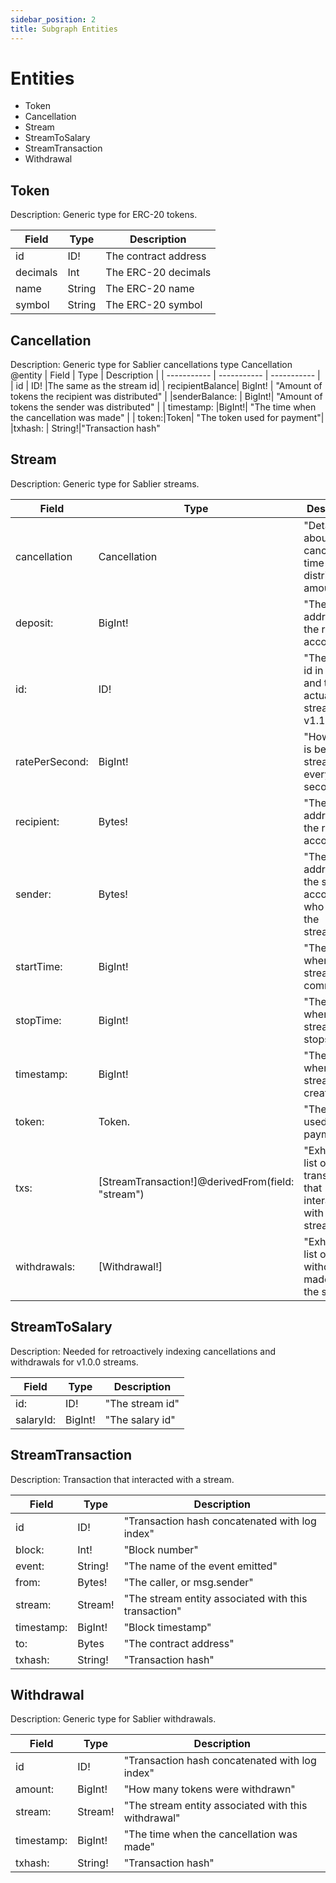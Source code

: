 ```yaml
---
sidebar_position: 2
title: Subgraph Entities
---
```


# Entities
- Token
- Cancellation
- Stream
- StreamToSalary
- StreamTransaction
- Withdrawal

##  Token
Description: Generic type for ERC-20 tokens.

| Field | Type | Description |
| ----------- | ----------- | ----------- |
| id | ID! | The contract address |
| decimals | Int | The ERC-20 decimals |
| name | String | The ERC-20 name |
| symbol | String | The ERC-20 symbol |

##   Cancellation
Description: Generic type for Sablier cancellations type Cancellation @entity
| Field | Type | Description |
| ----------- | ----------- | ----------- |
| id | ID! |The same as the stream id|
|  recipientBalance|  BigInt! | "Amount of tokens the recipient was distributed" |
|senderBalance:  | BigInt!|   "Amount of tokens the sender was distributed" |
| timestamp: |BigInt!| "The time when the cancellation was made" |
| token:|Token| "The token used for payment"|
|txhash: |  String!|"Transaction hash"
   
##  Stream
Description: Generic type for Sablier streams.

| Field | Type | Description |
| ----------- | ----------- | ----------- |
| cancellation | Cancellation |"Details about cancellation time and the distributed amounts"  |
|deposit:  |BigInt!|"The address of the recipient account"|
| id: | ID!| "The salary id in v1.0.0 and the actual stream id in v1.1.0"|
|  ratePerSecond: |  BigInt! |   "How much is being streamed every second"|
|recipient:|  Bytes!|"The address of the recipient account"|
|sender:|Bytes!| "The address of the sender account, who created the streamed"|
| startTime:|BigInt!|  "The time when the stream commences"|
|stopTime:|BigInt!|  "The time when the stream stops"|
|timestamp: |  BigInt!|"The time when the stream was created"|
|token: |   Token. | "The token used for payment"|
| txs: |[StreamTransaction!]@derivedFrom(field: "stream")|  "Exhaustive list of all transactions that interacted with the stream"|
|withdrawals: |   [Withdrawal!] |"Exhaustive list of all withdrawals made from the stream"|
 
   
##  StreamToSalary
Description: Needed for retroactively indexing cancellations and withdrawals for v1.0.0 streams.

| Field | Type | Description |
| ----------- | ----------- | ----------- |
| id:| ID!|  "The stream id" |
|salaryId: | BigInt! |  "The salary id"

##  StreamTransaction
Description: Transaction that interacted with a stream.

| Field | Type | Description |
| ----------- | ----------- | ----------- |
| id | ID! | "Transaction hash concatenated with log index"|
| block: |  Int! | "Block number" |
| event: |  String! |  "The name of the event emitted" |
|  from: | Bytes!  |  "The caller, or msg.sender"|
|stream: | Stream! |  "The stream entity associated with this transaction"|
|timestamp:| BigInt!| "Block timestamp"|
|to:|Bytes|  "The contract address" | 
|  txhash: | String!| "Transaction hash" |

##   Withdrawal
Description: Generic type for Sablier withdrawals.

| Field | Type | Description |
| ----------- | ----------- | ----------- |
| id | ID! | "Transaction hash concatenated with log index"|
| amount: |BigInt!  | "How many tokens were withdrawn"|
| stream:  | Stream! |   "The stream entity associated with this withdrawal"|
|  timestamp: | BigInt! | "The time when the cancellation was made" |
|txhash: |  String!|"Transaction hash"|


